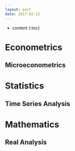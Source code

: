 ```yaml
---
layout: post
date: 2017-02-13
---
```


* content
{:toc}




# Econometrics
## Microeconometrics


# Statistics
## Time Series Analysis



# Mathematics
## Real Analysis